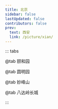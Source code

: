 ```yaml
---
title: 北京
sidebar: false
lastUpdated: false
contributors: false
prev:
  text: 西安
  link: /picture/xian/
---
```


::: tabs

@tab 颐和园

<ImageMasonry :images="yiHeYuanImages" />

@tab 圆明园

<ImageMasonry :images="yuanMingYuanImages" />

@tab 妙峰山

<ImageMasonry :images="miaoFengShanImages" />

@tab 八达岭长城

<ImageMasonry :images="baDaLingChangChenImages" />

:::

<script setup>
import { ref } from 'vue';
import ImageMasonry from '/.vuepress/components/ImageMasonry.vue';

// 获取图片名称
const getImgName = (imgNamePrefix, idx) => {
  return `${imgNamePrefix}-${idx < 9 ? 0 : ''}${idx + 1}`;
}

// 颐和园
const getYiHeYuanImages = () => {
  const prefix = 'https://memories.obs.cn-south-1.myhuaweicloud.com/beijing/yiheyuan/';
  const arr = [];

  Array.from({ length: 22 }).forEach((ele, idx) => {
    const imgName = getImgName('yiheyuan', idx);
    arr.push({
      imageSrc: `${prefix}${imgName}.jpg`,
      imageAlt: imgName
    });
  });

  return arr;
}

// 圆明园
const getYuanMingYuanImages = () => {
  const prefix = 'https://memories.obs.cn-south-1.myhuaweicloud.com/beijing/yuanmingyuan/';
  const arr = [];

  Array.from({ length: 4 }).forEach((ele, idx) => {
    const imgName = getImgName('yuanmingyuan', idx);
    arr.push({
      imageSrc: `${prefix}${imgName}.jpg`,
      imageAlt: imgName
    });
  });

  return arr;
}

// 妙峰山
const getMiaoFengShanImages = () => {
  const prefix = 'https://memories.obs.cn-south-1.myhuaweicloud.com/beijing/miaofengshan/';
  const arr = [];

  Array.from({ length: 7 }).forEach((ele, idx) => {
    const imgName = getImgName('miaofengshan', idx);
    arr.push({
      imageSrc: `${prefix}${imgName}.jpg`,
      imageAlt: imgName
    });
  });

  return arr;
}

// 八达岭长城
const getBaDaLingChangChenImages = () => {
  const prefix = 'https://memories.obs.cn-south-1.myhuaweicloud.com/beijing/badalingchangcheng/';
  const arr = [];

  Array.from({ length: 15 }).forEach((ele, idx) => {
    const imgName = getImgName('badalingchangcheng', idx);
    arr.push({
      imageSrc: `${prefix}${imgName}.jpg`,
      imageAlt: imgName
    });
  });

  return arr;
}

const yiHeYuanImages = ref(getYiHeYuanImages());
const yuanMingYuanImages = ref(getYuanMingYuanImages());
const miaoFengShanImages = ref(getMiaoFengShanImages());
const baDaLingChangChenImages = ref(getBaDaLingChangChenImages());

</script>

<style scoped>
</style>
